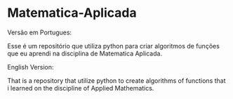 # Matematica-Aplicada

Versão em Portugues:

Esse é um repositório que utiliza python para criar algoritmos de funções que eu aprendi na disciplina de Matematica Aplicada.

English Version:

That is a repository that utilize python to create algorithms of functions that i learned on the discipline of Applied Mathematics.
